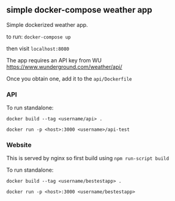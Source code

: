 ## simple docker-compose weather app

Simple dockerized weather app.

to run: `docker-compose up`

then visit  `localhost:8080`

The app requires an API key from WU https://www.wunderground.com/weather/api/

Once you obtain one, add it to the `api/Dockerfile`

### API

To run standalone:

`docker build --tag <username/api> .`

`docker run -p <host>:3000 <username>/api-test`

### Website

This is served by nginx so first build using `npm run-script build`

To run standalone:

`docker build --tag <username/bestestapp> .`

`docker run -p <host>:3000 <username/bestestapp>`


